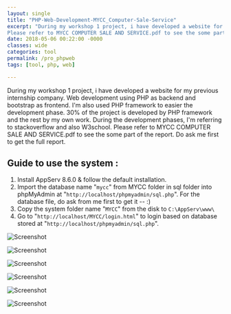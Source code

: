 ```yaml
---
layout: single
title: "PHP-Web-Development-MYCC_Computer-Sale-Service"
excerpt: "During my workshop 1 project, i have developed a website for my previous internship company. Web development using PHP as backend and bootstrap as frontend. I'm also used PHP framework to easier the development phase. 30% of the project is developed by PHP framework and the rest by my own work. During the development phases, I'm referring to stackoverflow and also W3school.
Please refer to MYCC COMPUTER SALE AND SERVICE.pdf to see the some part of the report. Do ask me first to get the full report."
date: 2018-05-06 00:22:00 -0000
classes: wide
categories: tool
permalink: /pro_phpweb
tags: [tool, php, web]

---
```



During my workshop 1 project, i have developed a website for my previous internship company. Web development using PHP as backend and bootstrap as frontend. I'm also used PHP framework to easier the development phase. 30% of the project is developed by PHP framework and the rest by my own work. During the development phases, I'm referring to stackoverflow and also W3school.
Please refer to MYCC COMPUTER SALE AND SERVICE.pdf to see the some part of the report. Do ask me first to get the full report.

## Guide to use the system :

1. Install AppServ 8.6.0 & follow the default installation.
2. Import the database name "`mycc`" from MYCC folder in sql folder into phpMyAdmin at "`http://localhost/phpmyadmin/sql.php`". For the database file, do ask from me first to get it -- :)
3. Copy the system folder name "`MYCC`" from the disk to `C:\AppServ\www\`
4. Go to "`http://localhost/MYCC/login.html`" to login based on database stored at "`http://localhost/phpmyadmin/sql.php`".

![Screenshot](https://github.com/faisalfs10x/WORKSHOP-1--PHP-Web-Development-MYCC_ComputerSale-Service/blob/master/screenshot/structurechart.PNG)

![Screenshot](https://github.com/faisalfs10x/WORKSHOP-1--PHP-Web-Development-MYCC_ComputerSale-Service/blob/master/screenshot/ERD.PNG)

![Screenshot](https://github.com/faisalfs10x/WORKSHOP-1--PHP-Web-Development-MYCC_ComputerSale-Service/blob/master/screenshot/registerEmp.PNG)

![Screenshot](https://github.com/faisalfs10x/WORKSHOP-1--PHP-Web-Development-MYCC_ComputerSale-Service/blob/master/screenshot/reportinterface.PNG)

![Screenshot](https://github.com/faisalfs10x/WORKSHOP-1--PHP-Web-Development-MYCC_ComputerSale-Service/blob/master/Aplikasi/MYCC/slide2.jpg)

![Screenshot](https://github.com/faisalfs10x/WORKSHOP-1--PHP-Web-Development-MYCC_ComputerSale-Service/blob/master/Aplikasi/MYCC/slide3.jpg)
